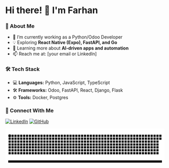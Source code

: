 # Hi there! 👋 I'm Farhan

### 🚀 About Me
- 🔭 I’m currently working as a Python/Odoo Developer
- 💡 Exploring **React Native (Expo), FastAPI, and Go**
- 🌱 Learning more about **AI-driven apps and automation**
- 📫 Reach me at: [your email or LinkedIn]

### 🛠️ Tech Stack
- 💻 **Languages:** Python, JavaScript, TypeScript
- 🛠️ **Frameworks:** Odoo, FastAPI, React, Django, Flask
- ⚙️ **Tools:** Docker, Postgres

### 🔗 Connect With Me
[![LinkedIn](https://img.shields.io/badge/LinkedIn-0A66C2?style=for-the-badge&logo=linkedin&logoColor=white)](https://linkedin.com/in/mdfarhankc)
[![GitHub](https://img.shields.io/badge/GitHub-181717?style=for-the-badge&logo=github&logoColor=white)](https://github.com/mdfarhankc)

[![](https://github.com/izam-mohammed/izam-mohammed/blob/feature/github-contribution-grid-snake.svg)](https://www.linkedin.com/in/izammohammed/)
